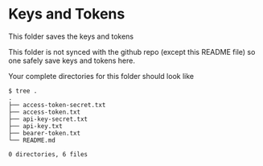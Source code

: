 # Keys and Tokens
This folder saves the keys and tokens

This folder is not synced with the github repo (except this README file) so one safely save keys and tokens here. 

Your complete directories for this folder should look like

```shell
$ tree .
.
├── access-token-secret.txt
├── access-token.txt
├── api-key-secret.txt
├── api-key.txt
├── bearer-token.txt
└── README.md

0 directories, 6 files
```
